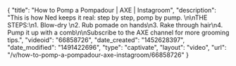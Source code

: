 {
    "title": "How to Pomp a Pompadour | AXE | Instagroom",
    "description": "This is how Ned keeps it real: step by step, pomp by pump. \n\nTHE STEPS:\n1. Blow-dry \n2. Rub pomade on hands\n3. Rake through hair\n4. Pump it up with a comb\n\nSubscribe to the AXE channel for more grooming tips.",
    "videoid": "66858726",
    "date_created": "1452628397",
    "date_modified": "1491422696",
    "type": "captivate",
    "layout": "video",
    "url": "\/v\/how-to-pomp-a-pompadour-axe-instagroom\/66858726"
}